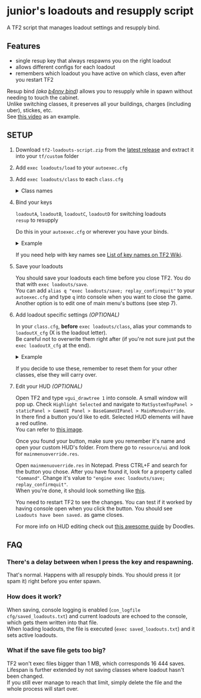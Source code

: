 # junior's loadouts and resupply script
A TF2 script that manages loadout settings and resupply bind.

## Features

- single resup key that always respawns you on the right loadout  
- allows different configs for each loadout  
- remembers which loadout you have active on which class, even after you restart TF2  

Resup bind _(aka [b4nny bind](https://m.twitch.tv/masonarium/clip/DeterminedBumblingWerewolfJKanStyle/))_ allows you to resupply while in spawn without needing to touch the cabinet.  
Unlike switching classes, it preserves all your buildings, charges (including uber), stickes, etc.  
See [this video](https://youtu.be/KaWJgQxlp20) as an example.

## SETUP

1. Download `tf2-loadouts-script.zip` from the [latest release](https://github.com/juniorsgithub/tf2-loadouts-script/releases/) and extract it into your `tf/custom` folder

2. Add `exec loadouts/load` to your `autoexec.cfg`

3. Add `exec loadouts/class` to each `class.cfg`  

   <details>
   <summary>Class names</summary>

   `scout.cfg` : `exec loadouts/scout`  
   `soldier.cfg` : `exec loadouts/soldier`  
   `pyro.cfg` : `exec loadouts/pyro`  
   `demoman.cfg` : `exec loadouts/demoman`  
   `heavyweapons.cfg` : `exec loadouts/heavyweapons`  
   `engineer.cfg` : `exec loadouts/engineer`  
   `medic.cfg` : `exec loadouts/medic`  
   `sniper.cfg` : `exec loadouts/sniper`  
   `spy.cfg` : `exec loadouts/spy`  

   </details>

4. Bind your keys
  
   `loadoutA`, `loadoutB`, `loadoutC`, `loadoutD` for switching loadouts  
   `resup` to resupply  

   Do this in your `autoexec.cfg` or wherever you have your binds.  
   
   <details>
   <summary>Example</summary>

   ```
   bind F1 loadoutA
   bind F2 loadoutB
   bind F3 loadoutC
   bind F4 loadoutD
   bind ALT resup
   ```
   </details>

   If you need help with key names see [List of key names on TF2 Wiki](https://wiki.teamfortress.com/wiki/Scripting#List_of_key_names).  

5. Save your loadouts

   You should save your loadouts each time before you close TF2. You do that with `exec loadouts/save`.  
You can add `alias q "exec loadouts/save; replay_confirmquit"` to your `autoexec.cfg` and type `q` into console when you want to close the game.  
Another option is to edit one of main menu's buttons (see step 7).  

6. Add loadout specific settings _(OPTIONAL)_
  
   In your `class.cfg`, **before** `exec loadouts/class`, alias your commands to `loadoutX_cfg` (X is the loadout letter).  
Be careful not to overwrite them right after (if you're not sure just put the `exec loadoutX_cfg` at the end).

   <details>
   <summary>Example</summary>

   in `medic.cfg`  
   ```
   bind 1 slot1  // some binds
   cl_crosshair_scale 20  // some settings

   alias loadoutA_cfg "exec uber; say_team running uber"
   alias loadoutB_cfg "exec kritz; say_team running kritz"
   alias loadoutC_cfg "exec quickfix; say_team running quickfix"
   alias loadoutD_cfg  // no settings for D

   exec uber  // before exec loadouts/medic => lower priority than loadoutX_cfg

   exec loadouts/medic  // will call one of loadoutX_cfg

   cl_crosshair_file crosshair3  // after exec loadouts/medic => higher priority than loadoutX_cfg
   ```
   </details>

   If you decide to use these, remember to reset them for your other classes, else they will carry over.  

7. Edit your HUD _(OPTIONAL)_

   Open TF2 and type `vgui_drawtree 1` into console. A small window will pop up. Check `Highlight Selected` and navigate to `MatSystemTopPanel > staticPanel > GameUI Panel > BaseGameUIPanel > MainMenuOverride`.  
In there find a button you'd like to edit. Selected HUD elements will have a red outline.  
You can refer to [this image](https://raw.githubusercontent.com/juniorsgithub/tf2-loadouts-script/master/screenshots/vgui_drawtree.png).

   Once you found your button, make sure you remember it's name and open your custom HUD's folder. From there go to `resource/ui` and look for `mainmenuoverride.res`.

   Open `mainmenuoverride.res` in Notepad. Press CTRL+F and search for the button you chose. After you have found it, look for a property called `"Command"`. Change it's value to `"engine exec loadouts/save; replay_confirmquit"`.  
When you're done, it should look something like [this](https://raw.githubusercontent.com/juniorsgithub/tf2-loadouts-script/master/screenshots/mainmenuoverride.png).

   You need to restart TF2 to see the changes. You can test if it worked by having console open when you click the button. You should see `Loadouts have been saved.` as game closes.

   For more info on HUD editing check out [this awesome guide](http://doodlesstuff.com/?p=tf2hud) by Doodles.

## FAQ

### There's a delay between when I press the key and respawning.
That's normal. Happens with all resupply binds. You should press it (or spam it) right before you enter spawn.

### How does it work?
When saving, console logging is enabled (`con_logfile cfg/saved_loadouts.txt`) and current loadouts are echoed to the console, which gets them written into that file.  
When loading loadouts, the file is executed (`exec saved_loadouts.txt`) and it sets active loadouts.  

### What if the save file gets too big?
TF2 won't exec files bigger than 1 MB, which corresponds 16 444 saves. Lifespan is further extended by not saving classes where loadout hasn't been changed.  
If you still ever manage to reach that limit, simply delete the file and the whole process will start over.  
